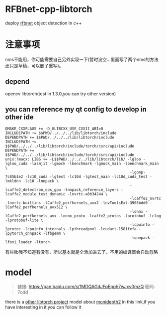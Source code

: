 # RFBnet-cpp-libtorch
deploy [rfbnet](https://github.com/ruinmessi/RFBNet) object detection in c++

# 注意事项
nms不能用，你可能需要自己另外实现一下(暂时没空...里面写了两个nms的方法还只是草稿，可以删了重写)。

## depend
opencv
libtorch(test in 1.3.0,you can try other version)

## you can reference my qt config to develop in other ide
```
QMAKE_CXXFLAGS += -D_GLIBCXX_USE_CXX11_ABI=0
INCLUDEPATH += $$PWD/../../../lib/libtorch/include
DEPENDPATH += $$PWD/../../../lib/libtorch/include
INCLUDEPATH += $$PWD/../../../lib/libtorch/include/torch/csrc/api/include
DEPENDPATH += $$PWD/../../../lib/libtorch/include/torch/csrc/api/include
unix:!macx: LIBS += -L$$PWD/../../../lib/libtorch/lib/ -lgloo -lgloo_cuda -lasmjit -lgmock -lbenchmark -lgmock_main -lbenchmark_main \
                                                        -lgomp-7c85b1e2 -lc10_cuda -lgtest -lc10d -lgtest_main -lc10d_cuda_test -lmkldnn -lc10 -lnnpack \
                                                        -lcaffe2_detectron_ops_gpu -lnnpack_reference_layers -lcaffe2_module_test_dynamic -lnvrtc-a0b34244 \
                                                        -lcaffe2_nvrtc -lnvrtc-builtins -lCaffe2_perfkernels_avx2 -lnvToolsExt-3965bdd0 -lCaffe2_perfkernels_avx512 \
                                                        -lonnx -lCaffe2_perfkernels_avx -lonnx_proto -lcaffe2_protos -lprotobuf -lclog -lprotobuf-lite \
                                                        -lcpuinfo -lprotoc -lcpuinfo_internals -lpthreadpool -lcudart-1581fefa -lpytorch_qnnpack -lfbgemm \
                                                        -lqnnpack -lfoxi_loader -ltorch
```
有些lib我不知道有没有，所以基本就是全添加进去了，不用的编译器会自动忽略

# model
>链接: https://pan.baidu.com/s/1MDQAGdJFpEpph7wJxv0mzQ  密码: 7odd
 
there is a [other libtorch project](https://github.com/ZHEQIUSHUI/monodepth2-cpp) model about [monidepth2](https://github.com/nianticlabs/monodepth2) in this link,if you have interesting in it,you can follow it
